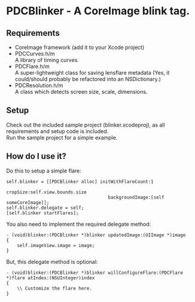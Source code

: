 PDCBlinker - A CoreImage blink tag.
===================================

Requirements
------------
- CoreImage framework (add it to your Xcode project)
- PDCCurves.h/m  
A library of timing curves.
- PDCFlare.h/m  
A super-lightweight class for saving lensflare metadata (Yes, it could/should probably be refactored into an NSDictionary.)
- PDCResolution.h/m  
A class which detects screen size, scale, dimensions.

Setup
-----
Check out the included sample project (blinker.xcodeproj), as all requirements and setup code is included.   
Run the sample project for a simple example.

How do I use it?
----------------
Do this to setup a simple flare:
```
self.blinker = [[PDCBlinker alloc] initWithFlareCount:1
                                             cropSize:self.view.bounds.size
                                      backgroundImage:[self someCoreImage]];
self.blinker.delegate = self;
[self.blinker startFlares];
```

You also need to implement the required delegate method:
```
- (void)blinker:(PDCBlinker *)blinker updatedImage:(UIImage *)image
{
    self.imageView.image = image;
}
```
  
But, this delegate method is optional:
```
- (void)blinker:(PDCBlinker *)blinker willConfigureFlare:(PDCFlare *)flare atIndex:(NSUInteger)index
{
	\\ Customize the flare here.
}
```

